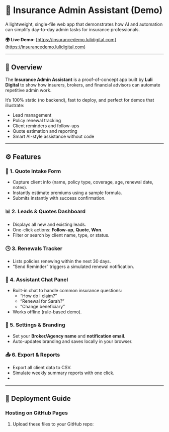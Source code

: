 # 🧾 Insurance Admin Assistant (Demo)

A lightweight, single-file web app that demonstrates how AI and automation can simplify day-to-day admin tasks for insurance professionals.

**🌍 Live Demo:** [https://insurancedemo.lulidigital.com](https://insurancedemo.lulidigital.com)

---

## 🧠 Overview

The **Insurance Admin Assistant** is a proof-of-concept app built by **Luli Digital** to show how insurers, brokers, and financial advisors can automate repetitive admin work.  

It’s 100% static (no backend), fast to deploy, and perfect for demos that illustrate:
- Lead management  
- Policy renewal tracking  
- Client reminders and follow-ups  
- Quote estimation and reporting  
- Smart AI-style assistance without code  

---

## ⚙️ Features

### 🧾 1. Quote Intake Form
- Capture client info (name, policy type, coverage, age, renewal date, notes).
- Instantly estimate premiums using a sample formula.
- Submits instantly with success confirmation.

### 📊 2. Leads & Quotes Dashboard
- Displays all new and existing leads.
- One-click actions: **Follow-up**, **Quote**, **Won**.
- Filter or search by client name, type, or status.

### 🕓 3. Renewals Tracker
- Lists policies renewing within the next 30 days.
- “Send Reminder” triggers a simulated renewal notification.

### 💬 4. Assistant Chat Panel
- Built-in chat to handle common insurance questions:
  - “How do I claim?”
  - “Renewal for Sarah?”
  - “Change beneficiary”
- Works offline (rule-based demo).

### 🧩 5. Settings & Branding
- Set your **Broker/Agency name** and **notification email**.
- Auto-updates branding and saves locally in your browser.

### 📤 6. Export & Reports
- Export all client data to CSV.  
- Simulate weekly summary reports with one click.
- 

---

## 🚀 Deployment Guide

### Hosting on GitHub Pages
1. Upload these files to your GitHub repo:
